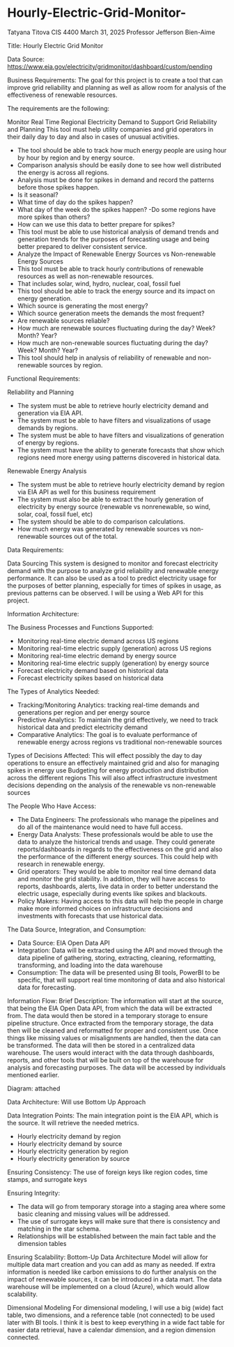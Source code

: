 # Hourly-Electric-Grid-Monitor-

Tatyana Titova 
CIS 4400
March 31, 2025
Professor Jefferson Bien-Aime

Title: Hourly Electric Grid Monitor 

Data Source: https://www.eia.gov/electricity/gridmonitor/dashboard/custom/pending

Business Requirements:
The goal for this project is to create a tool that can improve grid reliability and planning as well as allow room for analysis of the effectiveness of renewable resources. 

The requirements are the following: 

Monitor Real Time Regional Electricity Demand to Support Grid Reliability and Planning 
This tool must help utility companies and grid operators in their daily day to day and also in cases of unusual activities. 
- The tool should be able to track how much energy people are using hour by hour by region and by energy source. 
- Comparison analysis should be easily done to see how well distributed the energy is across all regions. 
- Analysis must be done for spikes in demand and record the patterns before those spikes happen.
- Is it seasonal? 
 - What time of day do the spikes happen? 
 - What day of the week do the spikes happen? 
 -Do some regions have more spikes than others? 
- How can we use this data to better prepare for spikes? 
- This tool must be able to use historical analysis of demand trends and generation trends for the purposes of forecasting usage and being better prepared to deliver consistent service. 
- Analyze the Impact of Renewable Energy Sources vs Non-renewable Energy Sources
- This tool must be able to track hourly contributions of renewable resources as well as non-renewable resources. 
- That includes solar, wind, hydro, nuclear, coal, fossil fuel
- This tool should be able to track the energy source and its impact on energy generation. 
- Which source is generating the most energy? 
- Which source generation meets the demands the most frequent?
- Are renewable sources reliable? 
- How much are renewable sources fluctuating during the day? Week? Month? Year? 
- How much are non-renewable sources fluctuating during the day? Week? Month? Year? 
- This tool should help in analysis of reliability of renewable and non-renewable sources by region. 

Functional Requirements: 

Reliability and Planning 
- The system must be able to retrieve hourly electricity demand and generation via EIA API. 
- The system must be able to have filters and visualizations of usage demands by regions. 
- The system must be able to have filters and visualizations of generation of energy by regions. 
- The system must have the ability to generate forecasts that show which regions need more energy using patterns discovered in historical data.
  
Renewable Energy Analysis 
- The system must be able to retrieve hourly electricity demand by region via EIA API as well for this business requirement 
- The system must also be able to extract the hourly generation of electricity by energy source (renewable vs nonrenewable, so wind, solar, coal, fossil fuel, etc)
- The system should be able to do comparison calculations. 
- How much energy was generated by renewable sources vs non-renewable sources out of the total. 


Data Requirements: 

Data Sourcing
This system is designed to monitor and forecast electricity demand with the purpose to analyze grid reliability and renewable energy performance. It can also be used as a tool to predict electricity usage for the purposes of better planning, especially for times of spikes in usage, as previous patterns can be observed. I will be using a Web API for this project. 

Information Architecture: 

The Business Processes and Functions Supported: 
- Monitoring real-time electric demand across US regions 
- Monitoring real-time electric supply (generation) across US regions 
- Monitoring real-time electric demand by energy source
- Monitoring real-time electric supply (generation) by energy source 
- Forecast electricity demand based on historical data
- Forecast electricity spikes based on historical data 

The Types of Analytics Needed: 
- Tracking/Monitoring Analytics: tracking real-time demands and generations per region and per energy source 
- Predictive Analytics: To maintain the grid effectively, we need to track historical data and predict electricity demand
- Comparative Analytics: The goal is to evaluate performance of renewable energy across regions vs traditional non-renewable sources 

Types of Decisions Affected:
This will effect possibly the day to day operations to ensure an effectively maintained grid and also for managing spikes in energy use
Budgeting for energy production and distribution across the different regions 
This will also affect infrastructure investment decisions depending on the analysis of the renewable vs non-renewable sources 

The People Who Have Access: 
- The Data Engineers: The professionals who manage the pipelines and do all of the maintenance would need to have full access. 
- Energy Data Analysts: These professionals would be able to use the data to analyze the historical trends and usage. They could generate reports/dashboards in regards to the effectiveness on the grid and also the performance of the different energy sources. This could help with research in renewable energy. 
- Grid operators: They would be able to monitor real time demand data and monitor the grid stability. In addition, they will have access to reports, dashboards, alerts, live data in order to better understand the electric usage, especially during events like spikes and blackouts. 
- Policy Makers: Having access to this data will help the people in charge make more informed choices on infrastructure decisions and investments with forecasts that use historical data. 

The Data Source, Integration, and Consumption: 
- Data Source: EIA Open Data API
- Integration: Data will be extracted using the API and moved through the data pipeline of gathering, storing, extracting, cleaning, reformatting, transforming, and loading into the data warehouse 
- Consumption: The data will be presented using BI tools, PowerBI to be specific, that will support real time monitoring of data and also historical data for forecasting. 


Information Flow:
Brief Description: 
The information will start at the source, that being the EIA Open Data API, from which the data will be extracted from. The data would then be stored in a temporary storage to ensure pipeline structure. Once extracted from the temporary storage, the data then will be cleaned and reformatted for proper and consistent use. Once things like missing values or misalignments are handled, then the data can be transformed. The data will then be stored in a centralized data warehouse. The users would interact with the data through dashboards, reports, and other tools that will be built on top of the warehouse for analysis and forecasting purposes. The data will be accessed by individuals mentioned earlier. 

Diagram: attached 

Data Architecture: Will use Bottom Up Approach 

Data Integration Points: 
The main integration point is the EIA API, which is the source. It will retrieve the needed metrics. 
- Hourly electricity demand by region 
- Hourly electricity demand by source 
- Hourly electricity generation by region 
- Hourly electricity generation by source

Ensuring Consistency: 
The use of foreign keys like region codes, time stamps, and surrogate keys

Ensuring Integrity: 
- The data will go from temporary storage into a staging area where some basic cleaning and missing values will be addressed. 
- The use of surrogate keys will make sure that there is consistency and matching in the star schema. 
- Relationships will be established between the main fact table and the dimension tables

Ensuring Scalability: 
Bottom-Up Data Architecture Model will allow for multiple data mart creation and you can add as many as needed. If extra information is needed like carbon emissions to do further analysis on the impact of renewable sources, it can be introduced in a data mart. 
The data warehouse will be implemented on a cloud (Azure), which would allow scalability. 


Dimensional Modeling 
For dimensional modeling, I will use a big (wide) fact table, two dimensions, and a reference table (not connected) to be used later with BI tools. I think it is best to keep everything in a wide fact table for easier data retrieval, have a calendar dimension, and a region dimension connected. 
